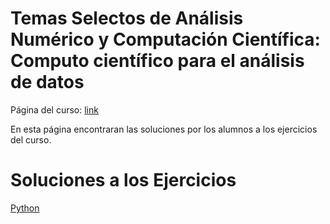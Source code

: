 # Temas Selectos de Análisis Numérico y Computación Científica: Computo científico para el análisis de datos

Página del curso: [link](https://haydeeperuyero.github.io/Computo_Cientifico/)

En esta página encontraran las soluciones por los alumnos a los ejercicios del curso.

# Soluciones a los Ejercicios

[Python](https://cursosposgradoccm.github.io/Python)
